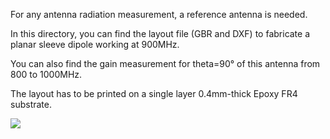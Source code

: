 For any antenna radiation measurement, a reference antenna is needed.

In this directory, you can find the layout file (GBR and DXF) to fabricate a planar sleeve dipole working at 900MHz.

You can also find the gain measurement for theta=90° of this antenna from 800 to 1000MHz.

The layout has to be printed on a single layer 0.4mm-thick Epoxy FR4 substrate.

<img src="https://github.com/FabienFerrero/Antenna_Radiation_Measurement/blob/master/documents/picture/sleeve_dip.png">

        
      
